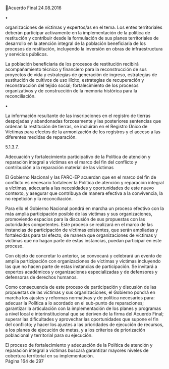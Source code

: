 Acuerdo Final 
24.08.2016 

•

organizaciones de víctimas y expertos/as en el tema. Los entes territoriales deberán participar 
activamente en la implementación de la política de restitución y contribuir desde la formulación 
de sus planes territoriales de desarrollo en la atención integral de la población beneficiaria de los 
procesos de restitución, incluyendo la inversión en obras de infraestructura y servicios públicos. 
 
La  población  beneficiaria  de  los  procesos  de  restitución  recibirá  acompañamiento  técnico  y 
financiero para la reconstrucción de sus proyectos de vida y estrategias de generación de ingreso, 
estrategias de sustitución de cultivos de uso ilícito, estrategias de recuperación y reconstrucción 
del tejido social; fortalecimiento de los procesos organizativos y de construcción de la memoria 
histórica para la reconciliación.  

 
•

La información resultante de las inscripciones en el registro de tierras despojadas y abandonadas 
forzosamente y las posteriores sentencias que ordenan la restitución de tierras, se incluirán en el 
Registro  Único  de  Víctimas  para  efectos  de  la  armonización  de  los  registros  y  el  acceso  a  las 
diferentes medidas de reparación.  

 
5.1.3.7.

Adecuación  y  fortalecimiento  participativo  de  la  Política  de  atención  y  reparación 
integral  a  víctimas  en  el  marco  del  fin  del  conflicto  y  contribución  a  la  reparación 
material de las víctimas 

 
El  Gobierno  Nacional  y  las  FARC-EP  acuerdan  que  en  el  marco  del  fin  de  conflicto  es  necesario 
fortalecer  la  Política  de  atención  y  reparación  integral  a  víctimas,  adecuarla  a  las  necesidades  y 
oportunidades de este nuevo contexto, y asegurar que contribuya de manera efectiva a la convivencia, 
la no repetición y la reconciliación. 
 
Para ello el Gobierno Nacional pondrá en marcha un proceso efectivo con la más amplia participación 
posible de las víctimas y sus organizaciones, promoviendo espacios para la discusión de sus propuestas 
con  las  autoridades  competentes.  Este  proceso  se  realizará  en  el  marco  de  las  instancias  de 
participación de víctimas existentes, que serán ampliadas y fortalecidas para tal efecto, de manera que 
organizaciones de víctimas y víctimas que no hagan parte de estas instancias, puedan participar en 
este proceso.  
 
Con objeto de concretar lo anterior, se convocará y celebrará un evento de amplia participación con 
organizaciones  de  víctimas  y  víctimas  incluyendo  las  que  no  hacen  parte  de  estas  instancias  de 
participación.  Se  invitará  a  expertos  académicos  y  organizaciones  especializadas  y  de  defensores  y 
defensoras de derechos humanos.  
 
Como consecuencia de este proceso de participación y discusión de las propuestas de las víctimas y 
sus  organizaciones,  el  Gobierno  pondrá  en  marcha  los  ajustes  y  reformas    normativas  y  de  política 
necesarios  para:  adecuar  la  Política  a  lo  acordado  en  el  sub-punto  de  reparaciones;  garantizar  la 
articulación con la implementación de los planes y programas a nivel local e interinstitucional que se 
deriven  de  la  firma  del  Acuerdo  Final;  superar  las  dificultades  y  aprovechar  las  oportunidades  que 
supone el fin del conflicto; y hacer los ajustes a las prioridades de ejecución de recursos, a los planes 
de ejecución de metas, y a los criterios de priorización poblacional y territorial para su ejecución. 
 
El proceso de fortalecimiento y adecuación de la Política de atención y reparación integral a víctimas 
buscará garantizar mayores niveles de cobertura territorial en su implementación.  
Página 164 de 297 
 

